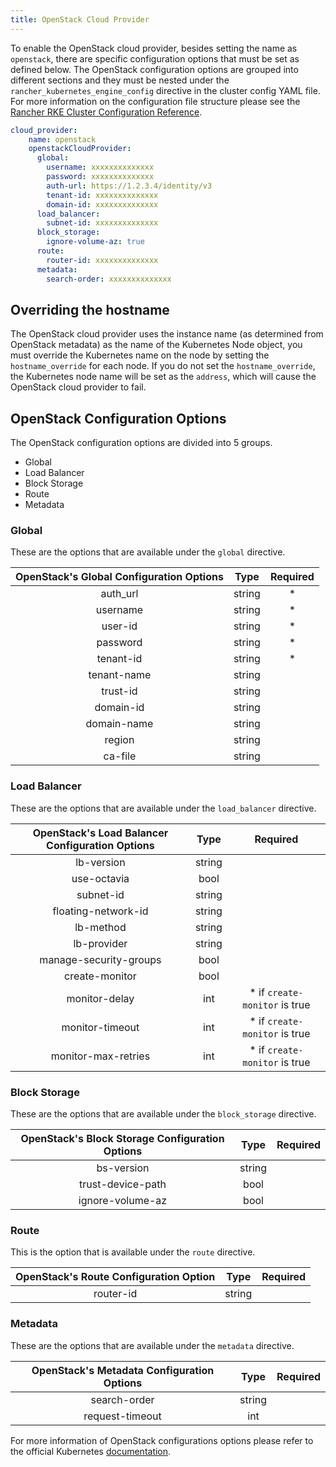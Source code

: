 ```yaml
---
title: OpenStack Cloud Provider
---
```


To enable the OpenStack cloud provider, besides setting the name as `openstack`, there are specific configuration options that must be set as defined below. The OpenStack configuration options are grouped into different sections and they must be nested under the `rancher_kubernetes_engine_config` directive in the cluster config YAML file. For more information on the configuration file structure please see the [Rancher RKE Cluster Configuration Reference](https://ranchermanager.docs.rancher.com/reference-guides/cluster-configuration/rancher-server-configuration/rke1-cluster-configuration#config-file-structure-in-rancher).

```yaml
cloud_provider:
    name: openstack
    openstackCloudProvider:
      global:
        username: xxxxxxxxxxxxxx
        password: xxxxxxxxxxxxxx
        auth-url: https://1.2.3.4/identity/v3
        tenant-id: xxxxxxxxxxxxxx
        domain-id: xxxxxxxxxxxxxx
      load_balancer:
        subnet-id: xxxxxxxxxxxxxx
      block_storage:
        ignore-volume-az: true
      route:
        router-id: xxxxxxxxxxxxxx
      metadata:
        search-order: xxxxxxxxxxxxxx
```

## Overriding the hostname

The OpenStack cloud provider uses the instance name (as determined from OpenStack metadata) as the name of the Kubernetes Node object, you must override the Kubernetes name on the node by setting the `hostname_override` for each node. If you do not set the `hostname_override`, the Kubernetes node name will be set as the `address`, which will cause the OpenStack cloud provider to fail.

## OpenStack Configuration Options

The OpenStack configuration options are divided into 5 groups.

* Global
* Load Balancer
* Block Storage
* Route
* Metadata

### Global

These are the options that are available under the `global` directive.

| OpenStack's Global Configuration Options 	|  Type  	| Required  |
|:--------------------:	|:------:	|:---------:|
|       auth_url       	| string 	|   *   |
|       username       	| string 	|   *   |
|        user-id       	| string 	|   *   |
|       password       	| string 	|   *   |
|       tenant-id      	| string 	|   *   |
|      tenant-name     	| string 	|      |
|       trust-id       	| string 	|      |
|       domain-id      	| string 	|      |
|      domain-name     	| string 	|      |
|        region        	| string 	|      |
|        ca-file       	| string 	|      |

### Load Balancer

These are the options that are available under the `load_balancer` directive.

|  OpenStack's Load Balancer Configuration Options  	|  Type  	| Required |
|:----------------------:	|:------:	|:---------:|
|       lb-version       	| string 	|      |
|       use-octavia      	|  bool  	|      |
|        subnet-id       	| string 	|      |
|   floating-network-id  	| string 	|      |
|        lb-method       	| string 	|      |
|       lb-provider      	| string 	|      |
| manage-security-groups 	|  bool  	|      |
|     create-monitor     	|  bool  	|      |
|      monitor-delay     	|   int  	|   * if `create-monitor` is true   |
|     monitor-timeout    	|   int  	|   * if `create-monitor` is true    |
|   monitor-max-retries  	|   int  	|   * if `create-monitor` is true   |


### Block Storage

These are the options that are available under the `block_storage` directive.

| OpenStack's Block Storage Configuration Options 	|  Type  	| Required |
|:--------------------:	|:------:	|:---------:|
|      bs-version      	| string 	|      |
|   trust-device-path  	|  bool  	|      |
|   ignore-volume-az   	|  bool  	|      |

### Route

This is the option that is available under the `route` directive.

| OpenStack's Route Configuration Option 	|  Type  	| Required |
|:--------------------:	|:------:	|:---------:|
|       router-id      	| string 	|      |

### Metadata

These are the options that are available under the `metadata` directive.

| OpenStack's Metadata Configuration Options 	|  Type  	| Required |
|:--------------------:	|:------:	|:---------:|
|     search-order     	| string 	|      |
|    request-timeout   	|   int  	|      |

For more information of OpenStack configurations options please refer to the official Kubernetes [documentation](https://kubernetes.io/docs/concepts/cluster-administration/cloud-providers/#openstack).
